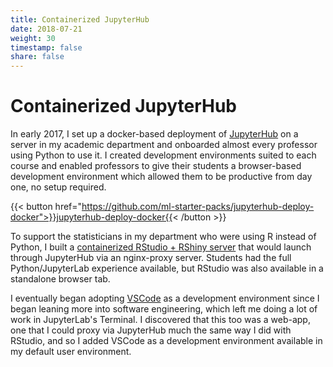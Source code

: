 ```yaml
---
title: Containerized JupyterHub
date: 2018-07-21
weight: 30
timestamp: false
share: false
---
```


# Containerized JupyterHub

In early 2017, I set up a docker-based deployment of [JupyterHub][jhub] on a server in my academic department and onboarded almost every professor using Python to use it.
I created development environments suited to each course and enabled professors to give their students a browser-based development environment which allowed them to be productive from day one, no setup required.


{{< button href="https://github.com/ml-starter-packs/jupyterhub-deploy-docker">}}jupyterhub-deploy-docker{{< /button >}}

To support the statisticians in my department who were using R instead of Python, I built a [containerized RStudio + RShiny server](/projects/etc/#statistical-dev-env) that would launch through JupyterHub via an nginx-proxy server.
Students had the full Python/JupyterLab experience available, but RStudio was also available in a standalone browser tab.

I eventually began adopting [VSCode](https://code.visualstudio.com/) as a development environment since I began leaning more into software engineering, which left me doing a lot of work in JupyterLab's Terminal.
I discovered that this too was a web-app, one that I could proxy via JupyterHub much the same way I did with RStudio, and so I added VSCode as a development environment available in my default user environment.

[jhub]: https://jupyter.org/hub
